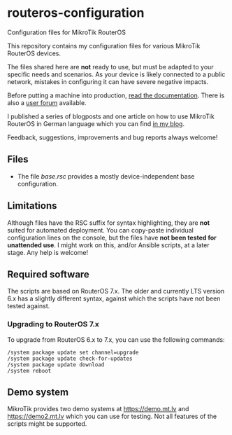 # routeros-configuration
Configuration files for MikroTik RouterOS

This repository contains my configuration files for various MikroTik RouterOS devices.

The files shared here are **not** ready to use, but must be adapted to your specific needs and scenarios. As your device is likely connected to a public network, mistakes in configuring it can have severe negative impacts.

Before putting a machine into production, [read the documentation](https://help.mikrotik.com/docs/). There is also a [user forum](https://forum.mikrotik.com) available.

I published a series of blogposts and one article on how to use MikroTik RouterOS in German language which you can find [in my blog](https://blog.effenberger.org/category/routeros/).

Feedback, suggestions, improvements and bug reports always welcome!

## Files
* The file *base.rsc* provides a mostly device-independent base configuration.

## Limitations
Although files have the RSC suffix for syntax highlighting, they are **not** suited for automated deployment. You can copy-paste individual configuration lines on the console, but the files have **not been tested for unattended use**. I might work on this, and/or Ansible scripts, at a later stage. Any help is welcome!

## Required software
The scripts are based on RouterOS 7.x. The older and currently LTS version 6.x has a slightly different syntax, against which the scripts have not been tested against.

### Upgrading to RouterOS 7.x

To upgrade from RouterOS 6.x to 7.x, you can use the following commands:
```
/system package update set channel=upgrade
/system package update check-for-updates
/system package update download
/system reboot
```

## Demo system
MikroTik provides two demo systems at https://demo.mt.lv and https://demo2.mt.lv which you can use for testing. Not all features of the scripts might be supported.
